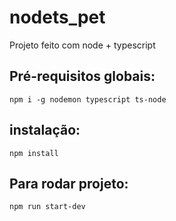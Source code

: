 # nodets_pet

Projeto feito com node + typescript

## Pré-requisitos globais:

`npm i -g nodemon typescript ts-node`

## instalação:

`npm install`

## Para rodar projeto:

`npm run start-dev`
